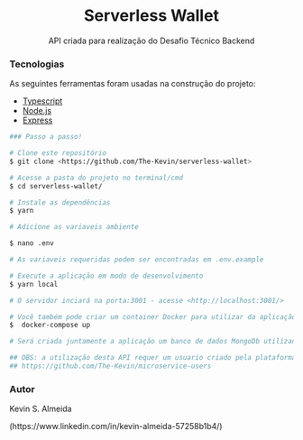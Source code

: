 <h1 align="center">Serverless Wallet</h1>

<p align="center">API criada para realização do Desafio Técnico Backend</p>

### Tecnologias

As seguintes ferramentas foram usadas na construção do projeto:

- [Typescript](https://www.typescriptlang.org/)
- [Node.js](https://nodejs.org/en/)
- [Express](https://expressjs.com/pt-br/)

```bash
### Passo a passo!

# Clone este repositório
$ git clone <https://github.com/The-Kevin/serverless-wallet>

# Acesse a pasta do projeto no terminal/cmd
$ cd serverless-wallet/

# Instale as dependências
$ yarn

# Adicione as variaveis ambiente

$ nano .env

# As variaveis requeridas podem ser encontradas em .env.example

# Execute a aplicação em modo de desenvolvimento
$ yarn local

# O servidor inciará na porta:3001 - acesse <http://localhost:3001/>

# Você também pode criar um container Docker para utilizar da aplicação
$  docker-compose up

# Será criada juntamente a aplicação um banco de dados MongoDb utilizando a porta 27017 por uma rede interna (ilia-network)

## OBS: a utilização desta API requer um usuario criado pela plataforma de usuario
## https://github.com/The-Kevin/microservice-users
```

### Autor

<p>Kevin S. Almeida</p>
<p>(https://www.linkedin.com/in/kevin-almeida-57258b1b4/)</p>
